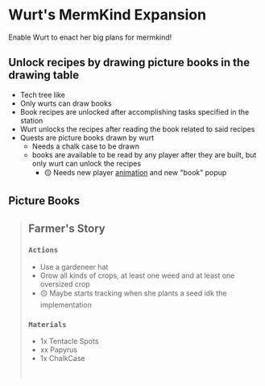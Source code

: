 # Wurt's MermKind Expansion
Enable Wurt to enact her big plans for mermkind!

## Unlock recipes by drawing picture books in the drawing table
  - Tech tree like
  - Only wurts can draw books
  - Book recipes are unlocked after accomplishing tasks specified in the station
  - Wurt unlocks the recipes after reading the book related to said recipes
  - Quests are picture books drawn by wurt  
    - Needs a chalk case to be drawn
    - books are available to be read by any player after they are built, but only wurt can unlock the recipes
      - 🟡 Needs new player [animation](https://youtu.be/jG2euiPFkbg?t=53) and new "book" popup
    
## Picture Books
>## Farmer's Story
>### `Actions`
>- Use a gardeneer hat
>- Grow all kinds of crops, at least one weed and at least one oversized crop
>- 🟡 Maybe starts tracking when she plants a seed idk the implementation
>
>### `Materials`
>- 1x Tentacle Spots
>- xx Papyrus
>- 1x ChalkCase
>
>‎ 